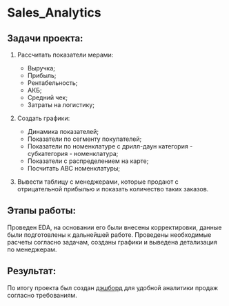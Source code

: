 # Sales_Analytics
## Задачи проекта:

1. Рассчитать показатели мерами:
    - Выручка;
    - Прибыль;
    - Рентабельность;
    - АКБ;
    - Средний чек;
    - Затраты на логистику;
2. Создать графики:
    - Динамика показателей;
    - Показатели по сегменту покупателей;
    - Показатели по номенклатуре с дрилл-даун категория - субкатегория - номенклатура;
    - Показатели с распределением на карте;
    - Посчитать АВС номенклатуры;
    
3. Вывести таблицу с менеджерами, которые продают с отрицательной прибылью и показать количество таких заказов.

## Этапы работы:
Проведен EDA, на основании его были внесены корректировки, данные были подготовлены к дальнейшей работе. Проведены необходимые расчеты согласно задачам, созданы графики и выведена детализация по менеджерам.

## Результат:
По итогу проекта был создан [дэшборд](https://drive.google.com/file/d/11PPy7JHFhJRltmuQxkJK1tkPLWAQCJ7b/view?usp=drive_link) для удобной аналитики продаж согласно требованиям.
